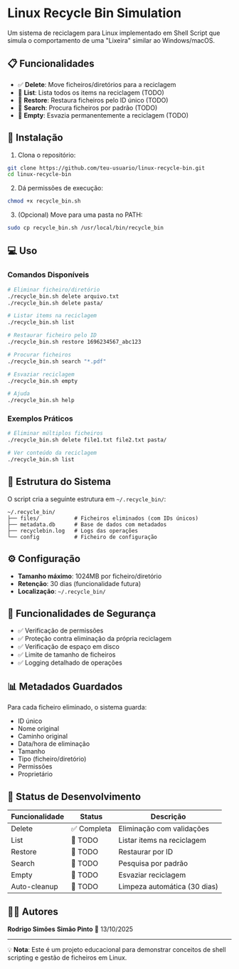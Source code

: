 # Linux Recycle Bin Simulation

Um sistema de reciclagem para Linux implementado em Shell Script que simula o comportamento de uma "Lixeira" similar ao Windows/macOS.

## 📋 Funcionalidades

- ✅ **Delete**: Move ficheiros/diretórios para a reciclagem
- 🚧 **List**: Lista todos os items na reciclagem (TODO)
- 🚧 **Restore**: Restaura ficheiros pelo ID único (TODO)
- 🚧 **Search**: Procura ficheiros por padrão (TODO)
- 🚧 **Empty**: Esvazia permanentemente a reciclagem (TODO)

## 🚀 Instalação

1. Clona o repositório:
```bash
git clone https://github.com/teu-usuario/linux-recycle-bin.git
cd linux-recycle-bin
```

2. Dá permissões de execução:
```bash
chmod +x recycle_bin.sh
```

3. (Opcional) Move para uma pasta no PATH:
```bash
sudo cp recycle_bin.sh /usr/local/bin/recycle_bin
```

## 💻 Uso

### Comandos Disponíveis

```bash
# Eliminar ficheiro/diretório
./recycle_bin.sh delete arquivo.txt
./recycle_bin.sh delete pasta/

# Listar items na reciclagem
./recycle_bin.sh list

# Restaurar ficheiro pelo ID
./recycle_bin.sh restore 1696234567_abc123

# Procurar ficheiros
./recycle_bin.sh search "*.pdf"

# Esvaziar reciclagem
./recycle_bin.sh empty

# Ajuda
./recycle_bin.sh help
```

### Exemplos Práticos

```bash
# Eliminar múltiplos ficheiros
./recycle_bin.sh delete file1.txt file2.txt pasta/

# Ver conteúdo da reciclagem
./recycle_bin.sh list
```

## 📁 Estrutura do Sistema

O script cria a seguinte estrutura em `~/.recycle_bin/`:

```
~/.recycle_bin/
├── files/           # Ficheiros eliminados (com IDs únicos)
├── metadata.db      # Base de dados com metadados
├── recyclebin.log   # Logs das operações
└── config           # Ficheiro de configuração
```

## ⚙️ Configuração

- **Tamanho máximo**: 1024MB por ficheiro/diretório
- **Retenção**: 30 dias (funcionalidade futura)
- **Localização**: `~/.recycle_bin/`

## 🔧 Funcionalidades de Segurança

- ✅ Verificação de permissões
- ✅ Proteção contra eliminação da própria reciclagem
- ✅ Verificação de espaço em disco
- ✅ Limite de tamanho de ficheiros
- ✅ Logging detalhado de operações

## 📊 Metadados Guardados

Para cada ficheiro eliminado, o sistema guarda:
- ID único
- Nome original
- Caminho original
- Data/hora de eliminação
- Tamanho
- Tipo (ficheiro/diretório)
- Permissões
- Proprietário

## 🐛 Status de Desenvolvimento

| Funcionalidade | Status | Descrição |
|----------------|--------|-----------|
| Delete | ✅ Completa | Eliminação com validações |
| List | 🚧 TODO | Listar items na reciclagem |
| Restore | 🚧 TODO | Restaurar por ID |
| Search | 🚧 TODO | Pesquisa por padrão |
| Empty | 🚧 TODO | Esvaziar reciclagem |
| Auto-cleanup | 🚧 TODO | Limpeza automática (30 dias) |

## 👨‍💻 Autores

**Rodrigo Simões**
**Simão Pinto**
📅 13/10/2025

---

💡 **Nota**: Este é um projeto educacional para demonstrar conceitos de shell scripting e gestão de ficheiros em Linux.
